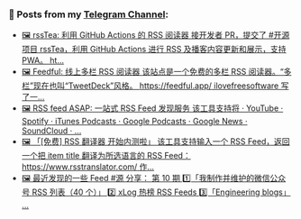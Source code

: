 ### 📰 Posts from my [Telegram Channel](https://t.me/s/aboutrss):
<!-- BLOG-POST-LIST:START -->
- [🖼 rssTea: 利用 GitHub Actions 的 RSS 阅读器 接开发者 PR，提交了 #开源 项目 rssTea，利用 GitHub Actions 进行 RSS 及播客内容更新和展示，支持 PWA。 ht...](https://t.me/aboutrss/1375)
- [🖼 Feedful: 线上多栏 RSS 阅读器 该站点是一个免费的多栏 RSS 阅读器。“多栏”现在也叫“TweetDeck”风格。 https://feedful.app/ ilovefreesoftware 写了一...](https://t.me/aboutrss/1374)
- [🖼 RSS feed ASAP: 一站式 RSS Feed 发现服务 该工具支持将 · YouTube · Spotify · iTunes Podcasts · Google Podcasts · Google News · SoundCloud · ...](https://t.me/aboutrss/1373)
- [🖼 「[免费] RSS 翻译器 开始内测啦」 该工具支持输入一个 RSS Feed，返回一个把 item title 翻译为所选语言的 RSS Feed： https://www.rsstranslator.com/ 作...](https://t.me/aboutrss/1372)
- [🖼 最近发现的一些 Feed #源 分享： 第 10 期 1️⃣「我制作并维护的微信公众号 RSS 列表（40 个）」 2️⃣ xLog 热榜 RSS Feeds 3️⃣「Engineering blogs」 ...](https://t.me/aboutrss/1371)
<!-- BLOG-POST-LIST:END -->

<!--
**AboutRSS/AboutRSS** is a ✨ _special_ ✨ repository because its `README.md` (this file) appears on your GitHub profile.

Here are some ideas to get you started:

- 🔭 I’m currently working on ...
- 🌱 I’m currently learning ...
- 👯 I’m looking to collaborate on ...
- 🤔 I’m looking for help with ...
- 💬 Ask me about ...
- 📫 How to reach me: ...
- 😄 Pronouns: ...
- ⚡ Fun fact: ...
-->
